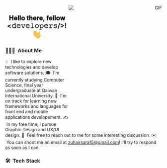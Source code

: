 <div align="right">
<img align="right" top="500" height="400" width="300" alt="GIF" src="https://media.giphy.com/media/SWoSkN6DxTszqIKEqv/giphy.gif"></div>
<div align="center">
<h2> 𝐇𝐞𝐥𝐥𝐨 𝐭𝐡𝐞𝐫𝐞, 𝐟𝐞𝐥𝐥𝐨𝐰 <𝚍𝚎𝚟𝚎𝚕𝚘𝚙𝚎𝚛𝚜/>! <img src="https://github.com/ABSphreak/ABSphreak/blob/master/gifs/Hi.gif" width="30px"></h2>
</div>

### 👨🏻‍💻 &nbsp;About Me

💡 &nbsp;I like to explore new technologies and develop software solutions.
🎓 &nbsp;I'm currently studying Computer Science, final year undergraduate at Qaiwan International University.
🌱 &nbsp;I'm on track for learning new frameworks and languages for front end and mobile applications developement.
✍️ &nbsp;In my free time, I pursue Graphic Design and UX/UI design.
💬 &nbsp;Feel free to reach out to me for some interesting discussion.
✉️ &nbsp;You can shoot me an email at zuhairsara15@gmail.com! I'll try to respond as soon as I can.


### 🛠 &nbsp;Tech Stack


